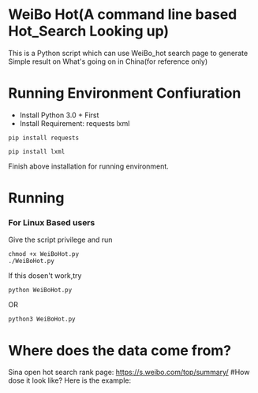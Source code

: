 # WeiBo Hot(A command line based Hot_Search Looking up)
This is a Python script which can use WeiBo_hot search page to generate Simple result on What's going on in China(for reference only)
# Running Environment Confiuration
- Install Python 3.0 + First
- Install Requirement: requests lxml
```
pip install requests

pip install lxml
```
Finish above installation for running environment.
# Running
### For Linux Based users
Give the script privilege and run
```
chmod +x WeiBoHot.py
./WeiBoHot.py
```
If this dosen't work,try
```
python WeiBoHot.py
```
OR
```
python3 WeiBoHot.py
```
# Where does the data come from?
Sina open hot search rank page: https://s.weibo.com/top/summary/
#How dose it look like?
Here is the example:



